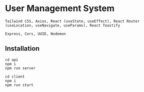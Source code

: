 # User Management System
```
Tailwind CSS, Axios, React (useState, useEffect), React Router (useLocation, useNavigate, useParams), React Toastify

Express, Cors, UUID, Nodemon
```
## Installation
```
cd api
npm i
npm run server
```

```
cd client
npm i
npm run start
```
